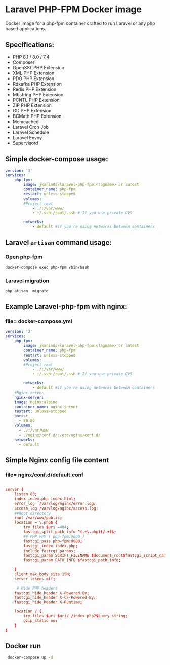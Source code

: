 # Laravel PHP-FPM Docker image

Docker image for a php-fpm container crafted to run Laravel or any php based applications.

## Specifications:

* PHP 8.1 / 8.0 / 7.4
* Composer
* OpenSSL PHP Extension
* XML PHP Extension
* PDO PHP Extension
* Rdkafka PHP Extension
* Redis PHP Extension
* Mbstring PHP Extension
* PCNTL PHP Extension
* ZIP PHP Extension
* GD PHP Extension
* BCMath PHP Extension
* Memcached
* Laravel Cron Job
* Laravel Schedule
* Laravel Envoy
* Supervisord

## Simple docker-compose usage:

```yml
version: '3'
services:
    php-fpm:
        image: jkaninda/laravel-php-fpm:<Tagname> or latest
        container_name: php-fpm
        restart: unless-stopped      
        volumes:
        #Project root
            - ./:/var/www/
            - ~/.ssh:/root/.ssh # If you use private CVS

        networks:
            - default #if you're using networks between containers

```
## Laravel `artisan` command usage:
### Open php-fpm
```bash
docker-compose exec php-fpm /bin/bash

```

### Laravel migration
```bash
php atisan  migrate

```
## Example Laravel-php-fpm with nginx:
### file= docker-compose.yml
```yml
version: '3'
services:
    php-fpm:
        image: jkaninda/laravel-php-fpm:<Tagname> or latest
        container_name: php-fpm
        restart: unless-stopped      
        volumes:
        #Project root
            - ./:/var/www/
            - ~/.ssh:/root/.ssh # If you use private CVS

        networks:
            - default #if you're using networks between containers
    #Nginx server
    nginx-server:
    image: nginx:alpine
    container_name: nginx-server
    restart: unless-stopped
    ports:
      - 80:80
    volumes:
      - ./:/var/www
      - ./nginx/conf.d/:/etc/nginx/conf.d/
    networks:
      - default

```
## Simple Nginx config file content
### file= nginx/conf.d/default.conf

```conf

server {
    listen 80;
    index index.php index.html;
    error_log  /var/log/nginx/error.log;
    access_log /var/log/nginx/access.log;
    ##Root directory
    root /var/www/public;
    location ~ \.php$ {
        try_files $uri =404;
        fastcgi_split_path_info ^(.+\.php)(/.+)$;
        ## PHP FPM ( php-fpm:9000 )
        fastcgi_pass php-fpm:9000;
        fastcgi_index index.php;
        include fastcgi_params;
        fastcgi_param SCRIPT_FILENAME $document_root$fastcgi_script_name;
        fastcgi_param PATH_INFO $fastcgi_path_info;
        
    }
    client_max_body_size 15M;
    server_tokens off;

     # Hide PHP headers 
    fastcgi_hide_header X-Powered-By; 
    fastcgi_hide_header X-CF-Powered-By;
    fastcgi_hide_header X-Runtime;

    location / {
        try_files $uri $uri/ /index.php?$query_string;
        gzip_static on;
    }
}

```
## Docker run
```bash
 docker-compose up -d

``` 

